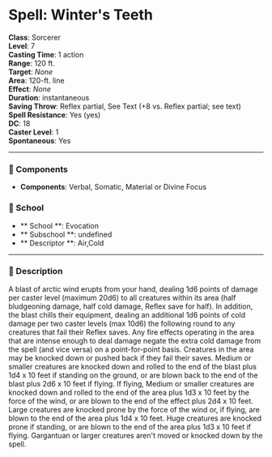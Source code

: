 
# Spell: Winter's Teeth
**Class**: Sorcerer  
**Level**: 7  
**Casting Time**: 1 action  
**Range**: 120 ft.  
**Target**: _None_  
**Area**: 120-ft. line  
**Effect**: _None_  
**Duration**: instantaneous  
**Saving Throw**: Reflex partial, See Text (+8 vs. Reflex partial; see text)  
**Spell Resistance**: Yes (yes)  
**DC**: 18  
**Caster Level**: 1  
**Spontaneous**: Yes

---

### 🔮 Components
- **Components**: Verbal, Somatic, Material or Divine Focus

### 🏫 School
- ** School **: Evocation
- ** Subschool **: undefined
- ** Descriptor **: Air,Cold
---

### 📜 Description
A blast of arctic wind erupts from your hand, dealing 1d6 points of damage per caster level (maximum 20d6) to all creatures within its area (half bludgeoning damage, half cold damage, Reflex save for half). In addition, the blast chills their equipment, dealing an additional 1d6 points of cold damage per two caster levels (max 10d6) the following round to any creatures that fail their Reflex saves. Any fire effects operating in the area that are intense enough to deal damage negate the extra cold damage from the spell (and vice versa) on a point-for-point basis. Creatures in the area may be knocked down or pushed back if they fail their saves. Medium or smaller creatures are knocked down and rolled to the end of the blast plus 1d4 x 10 feet if standing on the ground, or are blown back to the end of the blast plus 2d6 x 10 feet if flying. If flying, Medium or smaller creatures are knocked down and rolled to the end of the area plus 1d3 x 10 feet by the force of the wind, or are blown to the end of the effect plus 2d4 x 10 feet. Large creatures are knocked prone by the force of the wind or, if flying, are blown to the end of the area plus 1d4 x 10 feet. Huge creatures are knocked prone if standing, or are blown to the end of the area plus 1d3 x 10 feet if flying. Gargantuan or larger creatures aren't moved or knocked down by the spell.
